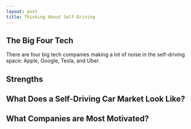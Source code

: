 ```yaml
---
layout: post
title: Thinking About Self-Driving
---
```


## The Big Four Tech

There are four big tech companies making a lot of noise in the self-driving space: Apple, Google, Tesla, and Uber. 

## Strengths

## What Does a Self-Driving Car Market Look Like?

## What Companies are Most Motivated?
